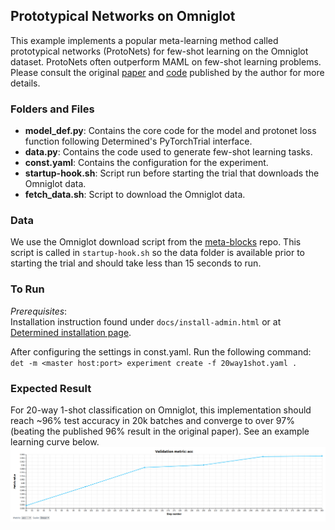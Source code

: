 ## Prototypical Networks on Omniglot
This example implements a popular meta-learning method called prototypical networks (ProtoNets) for few-shot learning on the Omniglot dataset.  ProtoNets often outperform MAML on few-shot learning problems.
Please consult the original [paper](http://papers.nips.cc/paper/6996-prototypical-networks-for-few-shot-learning.pdf) and [code](https://github.com/jakesnell/prototypical-networks) published by the author for more details.

### Folders and Files
* **model_def.py**: Contains the core code for the model and protonet loss function following Determined's PyTorchTrial interface.
* **data.py**: Contains the code used to generate few-shot learning tasks.
* **const.yaml**: Contains the configuration for the experiment. 
* **startup-hook.sh**: Script run before starting the trial that downloads the Omniglot data.
* **fetch_data.sh**: Script to download the Omniglot data.

### Data
We use the Omniglot download script from the [meta-blocks](https://github.com/alshedivat/meta-blocks/blob/master/benchmarks/omniglot/fetch_data.sh) repo.  This script is called in `startup-hook.sh` so the data folder is available prior to starting the trial and should take less than 15 seconds to run.

### To Run
   *Prerequisites*:  
      Installation instruction found under `docs/install-admin.html` or at [Determined installation page](https://docs.determined.ai/latest/index.html).

   After configuring the settings in const.yaml. Run the following command:
     `det -m <master host:port> experiment create -f 20way1shot.yaml . `

### Expected Result
For 20-way 1-shot classification on Omniglot, this implementation should reach ~96% test accuracy in 20k batches and converge to over 97% (beating the published 96% result in the original paper).  See an example learning curve below.
![](omniglot_20w1s.png)
